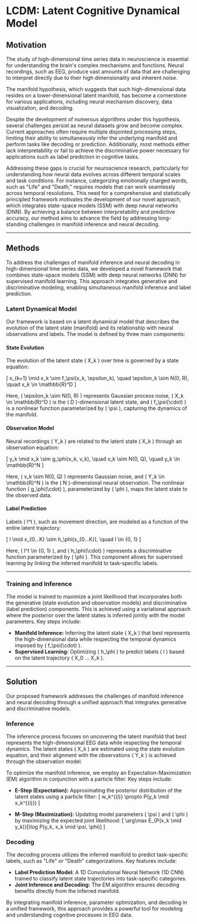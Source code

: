 # LCDM: Latent Cognitive Dynamical Model

## Motivation
The study of high-dimensional time series data in neuroscience is essential for understanding the brain's complex mechanisms and functions. Neural recordings, such as EEG, produce vast amounts of data that are challenging to interpret directly due to their high dimensionality and inherent noise. 

The manifold hypothesis, which suggests that such high-dimensional data resides on a lower-dimensional latent manifold, has become a cornerstone for various applications, including neural mechanism discovery, data visualization, and decoding.

Despite the development of numerous algorithms under this hypothesis, several challenges persist as neural datasets grow and become complex. Current approaches often require multiple disjointed processing steps, limiting their ability to simultaneously infer the underlying manifold and perform tasks like decoding or prediction. Additionally, most methods either lack interpretability or fail to achieve the discriminative power necessary for applications such as label prediction in cognitive tasks.

Addressing these gaps is crucial for neuroscience research, particularly for understanding how neural data evolves across different temporal scales and task conditions. For instance, categorizing emotionally charged words, such as "Life" and "Death," requires models that can work seamlessly across temporal resolutions. This need for a comprehensive and statistically principled framework motivates the development of our novel approach, which integrates state-space models (SSM) with deep neural networks (DNN). By achieving a balance between interpretability and predictive accuracy, our method aims to advance the field by addressing long-standing challenges in manifold inference and neural decoding.

---

## Methods
To address the challenges of manifold inference and neural decoding in high-dimensional time series data, we developed a novel framework that combines state-space models (SSM) with deep neural networks (DNN) for supervised manifold learning. This approach integrates generative and discriminative modeling, enabling simultaneous manifold inference and label prediction.

### Latent Dynamical Model
Our framework is based on a latent dynamical model that describes the evolution of the latent state (manifold) and its relationship with neural observations and labels. The model is defined by three main components:

#### State Evolution
The evolution of the latent state \( X_k \) over time is governed by a state equation:

\[
x_{k+1} \mid x_k \sim f_\psi(x_k, \epsilon_k), \quad \epsilon_k \sim N(0, R), \quad x_k \in \mathbb{R}^D
\]

Here, \( \epsilon_k \sim N(0, R) \) represents Gaussian process noise, \( X_k \in \mathbb{R}^D \) is the \( D \)-dimensional latent state, and \( f_\psi(\cdot) \) is a nonlinear function parameterized by \( \psi \), capturing the dynamics of the manifold.

#### Observation Model
Neural recordings \( Y_k \) are related to the latent state \( X_k \) through an observation equation:

\[
y_k \mid x_k \sim g_\phi(x_k, v_k), \quad v_k \sim N(0, Q), \quad y_k \in \mathbb{R}^N
\]

Here, \( v_k \sim N(0, Q) \) represents Gaussian noise, and \( Y_k \in \mathbb{R}^N \) is the \( N \)-dimensional neural observation. The nonlinear function \( g_\phi(\cdot) \), parameterized by \( \phi \), maps the latent state to the observed data.

#### Label Prediction
Labels \( l^t \), such as movement direction, are modeled as a function of the entire latent trajectory:

\[
l \mid x_{0…K} \sim h_\phi(x_{0…K}), \quad l \in \{0, 1\}
\]

Here, \( l^t \in \{0, 1\} \), and \( h_\phi(\cdot) \) represents a discriminative function parameterized by \( \phi \). This component allows for supervised learning by linking the inferred manifold to task-specific labels.

---

### Training and Inference
The model is trained to maximize a joint likelihood that incorporates both the generative (state evolution and observation models) and discriminative (label prediction) components. This is achieved using a variational approach where the posterior over the latent states is inferred jointly with the model parameters. Key steps include:

- **Manifold Inference:** Inferring the latent state \( X_k \) that best represents the high-dimensional data while respecting the temporal dynamics imposed by \( f_\psi(\cdot) \).
- **Supervised Learning:** Optimizing \( h_\phi \) to predict labels \( l \) based on the latent trajectory \( X_0 … X_k \).

---

## Solution
Our proposed framework addresses the challenges of manifold inference and neural decoding through a unified approach that integrates generative and discriminative models.

### Inference
The inference process focuses on uncovering the latent manifold that best represents the high-dimensional EEG data while respecting the temporal dynamics. The latent states \( X_k \) are estimated using the state evolution equation, and their alignment with the observations \( Y_k \) is achieved through the observation model.

To optimize the manifold inference, we employ an Expectation-Maximization (EM) algorithm in conjunction with a particle filter. Key steps include:

- **E-Step (Expectation):**
  Approximating the posterior distribution of the latent states using a particle filter:
  \[
  w_k^{(i)} \propto P(y_k \mid x_k^{(i)})
  \]

- **M-Step (Maximization):**
  Updating model parameters \( \psi \) and \( \phi \) by maximizing the expected joint likelihood:
  \[
  \arg\max E_{P(x_k \mid y_k)}[\log P(y_k, x_k \mid \psi, \phi)]
  \]

### Decoding
The decoding process utilizes the inferred manifold to predict task-specific labels, such as "Life" or "Death" categorizations. Key features include:

- **Label Prediction Model:** A 1D Convolutional Neural Network (1D CNN) trained to classify latent state trajectories into task-specific categories.
- **Joint Inference and Decoding:** The EM algorithm ensures decoding benefits directly from the inferred manifold.

By integrating manifold inference, parameter optimization, and decoding in a unified framework, this approach provides a powerful tool for modeling and understanding cognitive processes in EEG data.
